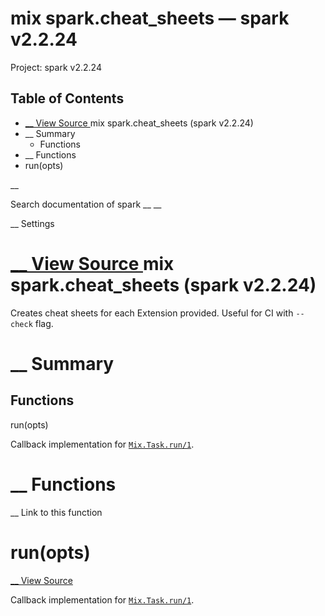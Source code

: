 # mix spark.cheat_sheets — spark v2.2.24

Project: spark v2.2.24

## Table of Contents

- [ __ View Source ](external_link) mix spark.cheat_sheets (spark v2.2.24)
- __ Summary
  - Functions
- __ Functions
- run(opts)

__

Search documentation of spark __ __

__ Settings

#  [ __ View Source ](external_link) mix spark.cheat_sheets (spark v2.2.24)

Creates cheat sheets for each Extension provided. Useful for CI with `--check` flag.

#  __ Summary

##  Functions

run(opts)

Callback implementation for [`Mix.Task.run/1`](external_link).

#  __ Functions

__ Link to this function

# run(opts)

[ __ View Source ](external_link)

Callback implementation for [`Mix.Task.run/1`](external_link).
